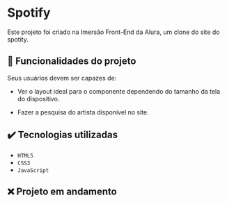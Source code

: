 # Spotify

Este projeto foi criado na Imersão Front-End da Alura, um clone do site do spotity.

## 🔨 Funcionalidades do projeto

Seus usuários devem ser capazes de:

- Ver o layout ideal para o componente dependendo do tamanho da tela do dispositivo.

- Fazer a pesquisa do artista disponível no site.

## ✔️ Tecnologias utilizadas

- `HTML5`
- `CSS3`
- `JavaScript`

## ❌ Projeto em andamento